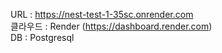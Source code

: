 URL : https://nest-test-1-35sc.onrender.com <br>
클라우드 : Render (https://dashboard.render.com) <br>
DB : Postgresql

